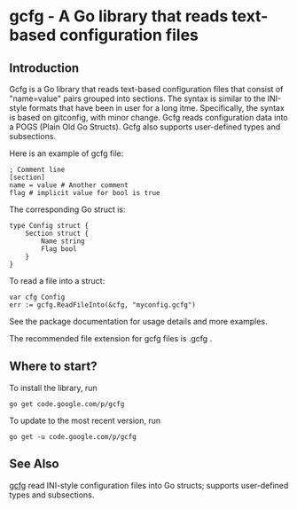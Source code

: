 # gcfg - A Go library that reads text-based configuration files

## Introduction

Gcfg is a Go library that reads text-based configuration files that consist of "name=value" pairs grouped into sections.
The syntax is similar to the INI-style formats that have been in user for a long itme.
Specifically, the syntax is based on gitconfig, with minor change.
Gcfg reads configuration data into a POGS (Plain Old Go Structs).
Gcfg also supports user-defined types and subsections.

Here is an example of gcfg file:

```
; Comment line
[section]
name = value # Another comment
flag # implicit value for bool is true
```

The corresponding Go struct is:

```
type Config struct {
    Section struct {
        Name string
        Flag bool
    }
}
```

To read a file into a struct:

```
var cfg Config
err := gcfg.ReadFileInto(&cfg, "myconfig.gcfg")
```

See the package documentation for usage details and more examples.

The recommended file extension for gcfg files is .gcfg .

## Where to start?
To install the library, run

```
go get code.google.com/p/gcfg
```

To update to the most recent version, run

```
go get -u code.google.com/p/gcfg
```

## See Also

[gcfg](https://code.google.com/p/gcfg/)
read INI-style configuration files into Go structs; supports user-defined types and subsections.
